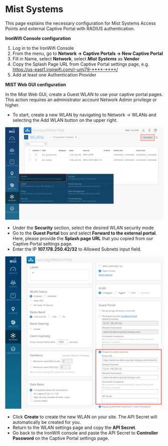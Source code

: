 # Mist Systems

This page explains the necessary configuration for Mist Systems Access Points and external Captive Portal with RADIUS authentication.

**IronWifi Console configuration**

1. Log in to the IronWifi Console
2. From the menu, go to **Network -> Captive Portals -> New Captive Portal**
3. Fill in Name, select **Network**, select **_Mist Systems_** as **Vendor**
4. Copy the Splash Page URL from Captive Portal settings page, e.g. https://us-east1.ironwifi.com/r-umj79-****-****/
5. Add at least one Authentication Provider

**MIST Web GUI configuration**

In the Mist Web GUI, create a Guest WLAN to use your captive portal pages. This action requires an administrator account Network Admin privilege or higher.


- To start, create a new WLAN by navigating to Network -> WLANs and selecting the Add WLAN button on the upper right.

![firstScreenshot](MIST/mist1.png)


- Under the **Security** section, select the desired WLAN security mode
- Go to the **Guest Portal** box and select **Forward to the external portal**.  Here, please provide the **Splash page URL** that you copied from our Captive Portal settings page.
- Enter the IP **107.178.250.42/32** to Allowed Subnets input field.

![firstScreenshot](MIST/mist2.png)


- Click **Create** to create the new WLAN on your site. The API Secret will automatically be created for you.
- Return to the WLAN settings page and copy the **API Secret**.
- Go back to the IronWifi console and paste the API Secret to **Controller Password** on the Captive Portal settings page.
